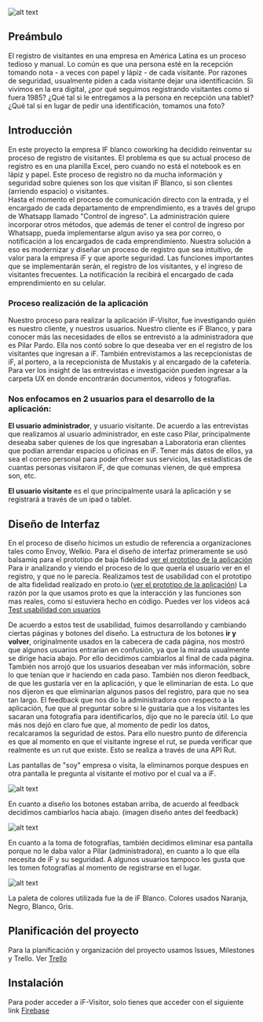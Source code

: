 
![alt text](https://github.com/lyalatina/scl-2018-01-ProyectoFinalCore/blob/master/docs/src/img/ifVisitor-logo.png)

## Preámbulo

El registro de visitantes en una empresa en América Latina es un proceso tedioso y manual. Lo común es que una persona esté en la recepción tomando nota - a veces con papel y lápiz - de cada visitante. Por razones de seguridad, usualmente piden a cada visitante dejar una identificación. Si vivimos en la era digital, ¿por qué seguimos registrando visitantes como si fuera 1985? ¿Qué tal si le entregamos a la persona en recepción una tablet? ¿Qué tal si en lugar de pedir una identificación, tomamos una foto?

## Introducción

En este proyecto la empresa IF blanco coworking ha decidido reinventar su proceso de registro de visitantes. El problema es que su actual proceso de registro es en una planilla Excel, pero cuando no está el notebook es en lápiz y papel. Este proceso de registro no da mucha información y seguridad sobre quienes son los que visitan iF Blanco, si son clientes (arriendo espacio) o visitantes.  
Hasta el momento el proceso de comunicación directo con la entrada, y el encargado de cada departamento de emprendimiento, es a través del grupo de Whatsapp llamado "Control de ingreso".
La administración quiere incorporar otros métodos, que además de tener el control de ingreso por Whatsapp, pueda implementarse algun aviso ya sea por correo, o notificación a los encargados de cada emprendimiento.
Nuestra solución a eso es modernizar y diseñar un proceso de registro que sea intuitivo, de valor para la empresa iF y que aporte seguridad.
Las funciones importantes que se implementarán serán, el registro de los visitantes, y el ingreso de visitantes frecuentes. La notificación la recibirá el encargado de cada emprendimiento en su celular.

### Proceso realización de la aplicación
Nuestro proceso para realizar la aplicación iF-Visitor, fue investigando quién es nuestro cliente, y nuestros usuarios.
Nuestro cliente es iF Blanco, y para conocer más las necesidades de ellos se entrevistó a la administradora que es Pilar Pardo. Ella nos contó sobre lo que deseaba ver en el registro de los visitantes que ingresan a iF. También entrevistamos a las recepcionistas de iF, al portero, a la recepcionista de Mustakis y al encargado de la cafetería.
Para ver los insight de las entrevistas e investigación pueden ingresar a la carpeta UX en donde encontrarán  documentos, videos y fotografías.

### Nos enfocamos en 2 usuarios para el desarrollo de la aplicación:
**El usuario administrador**, y usuario visitante.
De acuerdo a las entrevistas que realizamos al usuario administrador, en este caso Pilar, principalmente deseaba saber quienes de los que ingresaban a Laboratoria eran clientes que podían arrendar espacios u oficinas en iF. Tener más datos de ellos, ya sea el correo personal para poder ofrecer sus servicios, las estadísticas de cuantas personas visitaron iF, de que comunas vienen, de qué empresa son, etc.

**El usuario visitante** es el que principalmente usará la aplicación y se registrará a través de un ipad o tablet.

## **Diseño de Interfaz**
En el proceso de diseño hicimos un estudio de referencia a organizaciones tales como Envoy, Welkio. 
Para el diseño de interfaz primeramente se usó balsamiq para el prototipo de baja fidelidad [ver el prototipo de la aplicación](https://balsamiq.cloud/svqidzb/pgd5wr0)
Para ir analizando y viendo el proceso de lo que quería el usuario ver en el registro, y que no le parecía. Realizamos test de usabilidad con el prototipo de alta fidelidad realizado en proto.io ([ver el prototipo de la aplicación](https://pr.to/4Y7UNG/)) La razón por la que usamos proto es que la interacción y las funciones son mas reales, como si estuviera hecho en código.
Puedes ver los videos acá [Test usabilidad con usuarios](https://drive.google.com/open?id=1f-Yp7WvS2NjzWAUNPdZqa3uKQBrjpMq7)

De acuerdo a estos test de usabilidad, fuimos desarrollando y cambiando ciertas páginas y botones del diseño. La estructura de los botones  **ir y volver**, originalmente usados en la cabecera de cada página, nos mostró que algunos usuarios entrarían en confusión, ya que la mirada usualmente se dirige hacia abajo. Por ello decidimos cambiarlos al final de cada página.
También nos arrojó que los usuarios deseaban ver más información, sobre lo que tenían que ir haciendo en cada paso.
También  nos dieron feedback, de que les gustaría ver en la aplicación, y que le eliminarían de esta. Lo que nos dijeron es que eliminarían algunos pasos del registro, para que no sea tan largo.
El feedback que nos dio la administradora con respecto a la aplicación, fue que al preguntar sobre si le gustaría que a los visitantes les sacaran una fotografía para identificarlos, dijo que no le parecía útil. Lo que más nos dejó en claro fue que, al momento de pedir los datos, recalcaramos la seguridad de estos.
Para ello nuestro punto de diferencia es que al momento en que el visitante ingrese el rut, se pueda verificar que realmente es un rut que existe. Esto se realiza a través de una API Rut.

Las pantallas de "soy" empresa o visita, la eliminamos porque despues en otra pantalla le pregunta al visitante el motivo por el cual va a iF.

![alt text](https://github.com/lyalatina/scl-2018-01-ProyectoFinalCore/blob/master/docs/src/UX/captura%20pantalla%20prototipo/captura%20prototipo%20pantalla%20soy.png)

En cuanto a diseño los botones estaban arriba, de acuerdo al feedback decidimos cambiarlos hacia abajo. (imagen diseño antes del feedback)

![alt text](https://github.com/lyalatina/scl-2018-01-ProyectoFinalCore/blob/master/docs/src/UX/captura%20pantalla%20prototipo/captura%20%20pantalla%20(registro).png)

En cuanto a la toma de fotografías, también decidimos eliminar esa pantalla porque no le daba valor a Pilar (administradora), en cuanto a lo que ella necesita de iF y su seguridad. A algunos usuarios tampoco les gusta que les tomen fotografías al momento de registrarse en el lugar.

![alt text](https://github.com/lyalatina/scl-2018-01-ProyectoFinalCore/blob/master/docs/src/UX/captura%20pantalla%20prototipo/captura%20pantalla%20(foto).png)

La paleta de colores utilizada fue la de iF Blanco. Colores usados Naranja, Negro, Blanco, Gris.

## **Planificación del proyecto**
Para la planificación y organización del proyecto usamos Issues, Milestones y Trello.
Ver [Trello](https://trello.com/b/hkzR7h81/registro-de-visitantes)

## Instalación

Para poder acceder a iF-Visitor, solo tienes que acceder con el siguiente link [Firebase](https://if-visitor.firebaseapp.com)